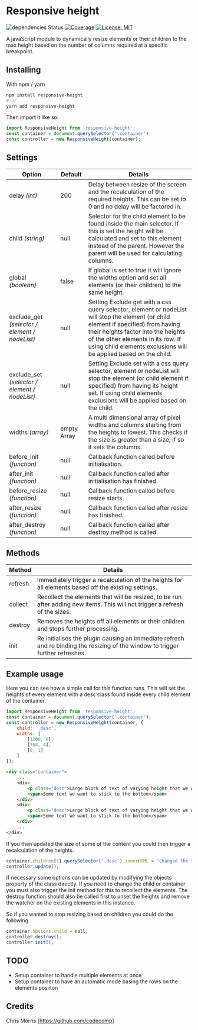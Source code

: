 # Responsive height
![dependencies Status](https://img.shields.io/librariesio/github/codecomp/responsive-height) [![Coverage](https://img.shields.io/badge/coverage-100%25-brightgreen.svg)](https://istanbul.js.org/)  [![License: MIT](https://img.shields.io/badge/License-MIT-blue.svg)](https://opensource.org/licenses/MIT)

A javaScript module to dynamically resize elements or their children to the max height based on the number of columns required at a specific breakpoint.

## Installing

With npm / yarn
```sh
npm install responsive-height
# or
yarn add responsive-height
```

Then import it like so:

```js
import ResponsiveHeight from 'responsive-height';
const container = document.querySelector('.container');
const controller = new ResponsiveHeight(container);
```

## Settings

Option  | Default | Details
------------- | ------------- | -------------
delay *(int)*  | 200 | Delay between resize of the screen and the recalculation of the required heights. This can be set to 0 and no delay will be factored in.
child *(string)*  | null | Selector for the child element to be found inside the main selector. If this is set the height will be calculated and set to this element instead of the parent. However the parent will be used for calculating columns.
global *(boolean)* | false | If global is set to true it will ignore the widths option and set all elements (or their children) to the same height.
exclude_get *(selector &#47; element &#47; nodeList)* | null | Setting Exclude get with a css query selector, element or nodeList will stop the element (or child element if specified) from having their heights factor into the heights of the other elements in its row. If using child elements exclusions will be applied based on the child.
exclude_set *(selector &#47; element &#47; nodeList)* | null | Setting Exclude set with a css query selector, element or nodeList will stop the element (or child element if specified) from having its height set. If using child elements exclusions will be applied based on the child.
widths *(array)* | empty Array | A multi dimensional array of pixel widths and columns starting from the heights to lowest. This checks if the size is greater than a size, if so it sets the columns.
before_init *(function)* | null | Callback function called before initialisation.
after_init *(function)* | null | Callback function called after initialisation has finished.
before_resize *(function)* | null | Callback function called before resize starts.
after_resize *(function)* | null | Callback function called after resize has finished.
after_destroy *(function)* | null | Callback function called after destroy method is called.

## Methods

Method | Details
------------- | -------------
refresh | Immediately trigger a recalculation of the heights for all elements  based off the existing settings.
collect | Recollect the elements that will be resized, to be run after adding new items. This will not trigger a refresh of the sizes.
destroy | Removes the heights off all elements or their children and stops further processing.
init | Re initialises the plugin causing an immediate refresh and re binding the resizing of the window to trigger further refreshes.

## Example usage

Here you can see how a simple call for this function runs. This will set the heights of every element with a desc class found inside every child element of the container.

```js
import ResponsiveHeight from 'responsive-height';
const container = document.querySelector('.container');
const controller = new ResponsiveHeight(container, {
    child: '.desc',
	widths: [
		[1200, 8],
		[768, 4],
		[0, 1]
	]
});
```

```HTML
<div class="container">
    ...
    <div>
        <p class="desc">Large block of text of varying height that we want to keep the same height</p>
        <span>Some text we want to stick to the bottom</span>
    </div>
    <div>
        <p class="desc">Large block of text of varying height that we want to keep the same height, but this time It's much much larger and we need them to be level!</p>
        <span>Some text we want to stick to the bottom</span>
    </div>
    ...
</div>
```

If you then updated the size of some of the content you could then trigger a recalculation of the heights.

```js
container.children[1].querySelector('.desc').innerHTML = 'Changed the text';
controller.update();
```

If necessary some options can be updated by modifying the objects property of the class directly. If you need to change the child or container you must also trigger the init method for this to recollect the elements. The destroy function should also be called first to unset the heights and remove the watcher on the existing elements in this instance.

So if you wanted to stop resizing based on children you could do the following

```js
container.options.child = null;
controller.destroy();
controller.init();
```

## TODO

- Setup container to handle multiple elements at once
- Setup container to have an automatic mode basing the rows on the elements posiiton

## Credits

Chris Morris [https://github.com/codecomp]
